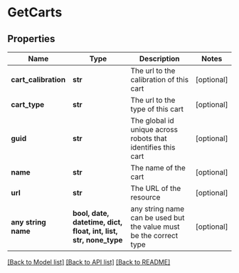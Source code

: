 # GetCarts


## Properties
Name | Type | Description | Notes
------------ | ------------- | ------------- | -------------
**cart_calibration** | **str** | The url to the calibration of this cart | [optional] 
**cart_type** | **str** | The url to the type of this cart | [optional] 
**guid** | **str** | The global id unique across robots that identifies this cart | [optional] 
**name** | **str** | The name of the cart | [optional] 
**url** | **str** | The URL of the resource | [optional] 
**any string name** | **bool, date, datetime, dict, float, int, list, str, none_type** | any string name can be used but the value must be the correct type | [optional]

[[Back to Model list]](../README.md#documentation-for-models) [[Back to API list]](../README.md#documentation-for-api-endpoints) [[Back to README]](../README.md)


